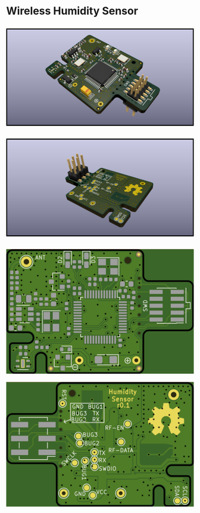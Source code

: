 # Wireless Humidity Sensor

![PCB-3D-TOP](img/humidity-sensor_r0-1_3D-TOP.png "PCB-3D-TOP")
---
![PCB-3D-BOT](img/humidity-sensor_r0-1_3D-BOT.png "PCB-3D-BOT")
---
![PCB-TOP](img/humidity-sensor_r0-1_Front.png "PCB-TOP")
---
![PCB-BOT](img/humidity-sensor_r0-1_Back.png "PCB-BOT")
